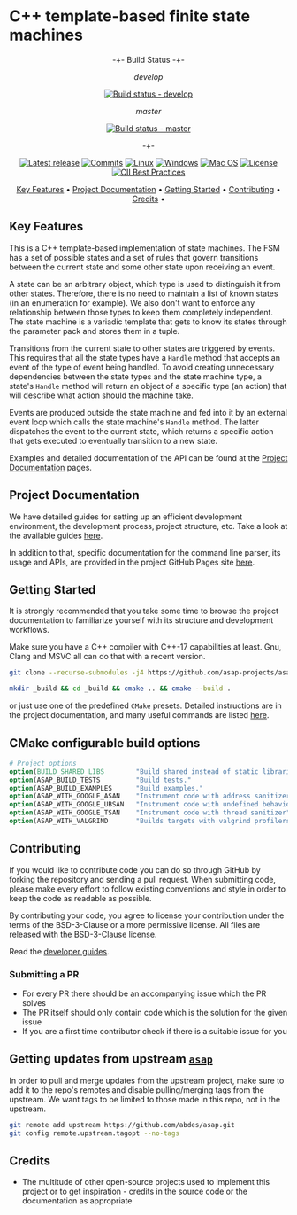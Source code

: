 # C++ template-based finite state machines

<div align="center">

-+- Build Status -+-

_develop_

[![Build status - develop][build-status-develop-badge]][build-matrix]

_master_

[![Build status - master][build-status-master-badge]][build-matrix]

-+-

[![Latest release][release-badge]][latest-release]
[![Commits][last-commit-badge]][commits]
[![Linux][linux-badge]][latest-release]
[![Windows][windows-badge]][latest-release]
[![Mac OS][macos-badge]][latest-release]
[![License][license-badge]][license]
[![CII Best Practices][openssf-badge]][openssf-project]

</div>

<p align="center">
  <a href="#key-features">Key Features</a> •
  <a href="#project-documentation">Project Documentation</a> •
  <a href="#getting-started">Getting Started</a> •
  <a href="#Contributing">Contributing</a> •
  <a href="#credits">Credits</a> •
</p>

## Key Features

This is a C++ template-based implementation of state machines. The FSM has a
set of possible states and a set of rules that govern transitions between
the current state and some other state upon receiving an event.

A state can be an arbitrary object, which type is used to distinguish it from
other states. Therefore, there is no need to maintain a list of known states
(in an enumeration for example). We also don't want to enforce any
relationship between those types to keep them completely independent. The
state machine is a variadic template that gets to know its states through the
parameter pack and stores them in a tuple.

Transitions from the current state to other states are triggered by events.
This requires that all the state types have a `Handle` method that accepts an
event of the type of event being handled. To avoid creating unnecessary
dependencies between the state types and the state machine type, a state's
`Handle` method will return an object of a specific type (an action) that
will describe what action should the machine take.

Events are produced outside the state machine and fed into it by an external
event loop which calls the state machine's `Handle` method. The latter
dispatches the event to the current state, which returns a specific action
that gets executed to eventually transition to a new state.

Examples and detailed documentation of the API can be found at the
[Project Documentation](https://asap-projects.github.io/asap-fsm/asap_fsm_master/html) pages.

## Project Documentation

We have detailed guides for setting up an efficient development environment, the
development process, project structure, etc. Take a look at the available guides
[here](https://abdes.github.io/asap/asap_master/html/).

In addition to that, specific documentation for the command line parser, its
usage and APIs, are provided in the project GitHub Pages site
[here](https://asap-projects.github.io/asap-fsm/asap_fsm_master/html/).

## Getting Started

It is strongly recommended that you take some time to browse the project
documentation to familiarize yourself with its structure and development
workflows.

Make sure you have a C++ compiler with C++-17 capabilities at least. Gnu, Clang
and MSVC all can do that with a recent version.

```bash
git clone --recurse-submodules -j4 https://github.com/asap-projects/asap-fsm.git
```

```bash
mkdir _build && cd _build && cmake .. && cmake --build .
```

or just use one of the predefined `CMake` presets. Detailed instructions are in
the project documentation, and many useful commands are listed
[here](https://abdes.github.io/asap/asap_master/html/getting-started/useful-commands.html).

## CMake configurable build options

```cmake
# Project options
option(BUILD_SHARED_LIBS        "Build shared instead of static libraries."              ON)
option(ASAP_BUILD_TESTS         "Build tests."                                           OFF)
option(ASAP_BUILD_EXAMPLES      "Build examples."                                        OFF)
option(ASAP_WITH_GOOGLE_ASAN    "Instrument code with address sanitizer"                 OFF)
option(ASAP_WITH_GOOGLE_UBSAN   "Instrument code with undefined behavior sanitizer"      OFF)
option(ASAP_WITH_GOOGLE_TSAN    "Instrument code with thread sanitizer"                  OFF)
option(ASAP_WITH_VALGRIND       "Builds targets with valgrind profilers added"           OFF)
```

## Contributing

If you would like to contribute code you can do so through GitHub by forking the
repository and sending a pull request. When submitting code, please make every
effort to follow existing conventions and style in order to keep the code as
readable as possible.

By contributing your code, you agree to license your contribution under the
terms of the BSD-3-Clause or a more permissive license. All files are released
with the BSD-3-Clause license.

Read the [developer guides](https://abdes.github.io/asap/asap_master/html/).

### Submitting a PR

- For every PR there should be an accompanying issue which the PR solves
- The PR itself should only contain code which is the solution for the given
  issue
- If you are a first time contributor check if there is a suitable issue for you

## Getting updates from upstream [`asap`](https://github.com/abdes/asap)

In order to pull and merge updates from the upstream project, make sure to add
it to the repo's remotes and disable pulling/merging tags from the upstream. We
want tags to be limited to those made in this repo, not in the upstream.

```bash
git remote add upstream https://github.com/abdes/asap.git
git config remote.upstream.tagopt --no-tags
```

## Credits

- The multitude of other open-source projects used to implement this project or
  to get inspiration - credits in the source code or the documentation as
  appropriate

[build-matrix]: https://github.com/asap-projects/asap-fsm/actions/workflows/cmake-build.yml?branch=master
[build-status-develop-badge]: https://github.com/asap-projects/asap-fsm/actions/workflows/cmake-build.yml/badge.svg?branch=develop
[build-status-master-badge]: https://github.com/asap-projects/asap-fsm/actions/workflows/cmake-build.yml/badge.svg?branch=master
[cleanup-thumb]: https://asciinema.org/a/JOXq0l9CLZMolNcGhOnc84tNO.svg
[cleanup-video]: https://asciinema.org/a/JOXq0l9CLZMolNcGhOnc84tNO?autoplay=1
[commits]: https://github.com/asap-projects/asap-fsm/commits
[customize-thumb]: https://cdn.loom.com/sessions/thumbnails/bedff4e1532441a6af6497653e52cede-with-play.gif
[customize-video]: https://www.loom.com/embed/bedff4e1532441a6af6497653e52cede
[from-template-thumb]: https://cdn.loom.com/sessions/thumbnails/087f217b73454728900baa8b1487f358-with-play.gif
[from-template-video]: https://www.loom.com/embed/087f217b73454728900baa8b1487f358
[hello-world-thumb]: https://cdn.loom.com/sessions/thumbnails/ff20f1771a6d448c8fd7b6e53e117c93-with-play.gif
[hello-world-video]: https://www.loom.com/embed/ff20f1771a6d448c8fd7b6e53e117c93
[last-commit-badge]: https://img.shields.io/github/last-commit/asap-projects/asap-fsm
[latest-release]: https://github.com/asap-projects/asap-fsm/releases/latest
[license-badge]: https://img.shields.io/github/license/asap-projects/asap-fsm
[license]: https://opensource.org/licenses/BSD-3-Clause
[linux-badge]: https://img.shields.io/badge/OS-linux-blue
[macos-badge]: https://img.shields.io/badge/OS-macOS-blue
[openssf-badge]: https://bestpractices.coreinfrastructure.org/projects/5922/badge
[openssf-project]: https://bestpractices.coreinfrastructure.org/projects/5922
[project-docs-thumb]: https://cdn.loom.com/sessions/thumbnails/131bd53f1a004387b09bbeeb80a41f3e-with-play.gif
[project-docs-video]: https://www.loom.com/embed/131bd53f1a004387b09bbeeb80a41f3e
[project-docs]: https://abdes.github.io/asap/asap_master/html/index.html
[release-badge]: https://img.shields.io/github/v/release/asap-projects/asap-fsm
[windows-badge]: https://img.shields.io/badge/OS-windows-blue
